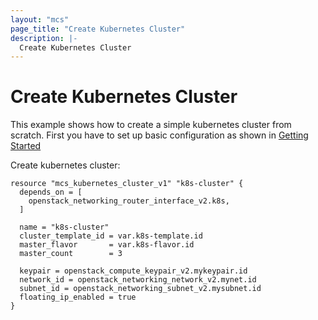 ```yaml
---
layout: "mcs"
page_title: "Create Kubernetes Cluster"
description: |-
  Create Kubernetes Cluster
---
```


# Create Kubernetes Cluster
This example shows how to create a simple kubernetes cluster from scratch.
First you have to set up basic configuration as shown in [Getting Started](https://registry.terraform.io/providers/MailRuCloudSolutions/mcs/latest/docs/guides/getting_started)

Create kubernetes cluster:  

```hcl
resource "mcs_kubernetes_cluster_v1" "k8s-cluster" {
  depends_on = [
    openstack_networking_router_interface_v2.k8s,
  ]

  name = "k8s-cluster"
  cluster_template_id = var.k8s-template.id
  master_flavor       = var.k8s-flavor.id
  master_count        = 3

  keypair = openstack_compute_keypair_v2.mykeypair.id
  network_id = openstack_networking_network_v2.mynet.id
  subnet_id = openstack_networking_subnet_v2.mysubnet.id
  floating_ip_enabled = true
}
```
